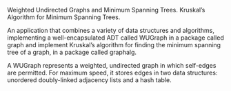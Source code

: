 Weighted Undirected Graphs and Minimum Spanning Trees. Kruskal’s Algorithm for Minimum Spanning Trees.

An application that combines a variety of data structures and algorithms, implementing a well-encapsulated ADT called WUGraph in a package called graph and implement Kruskal’s algorithm for finding the minimum spanning tree of a graph, in a package called graphalg.

A WUGraph represents a weighted, undirected graph in which self-edges are
permitted. For maximum speed, it stores edges in two data structures: unordered doubly-linked adjacency lists and a hash table.
